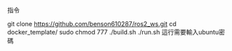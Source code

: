 指令


git clone https://github.com/benson610287/ros2_ws.git
cd docker_template/
sudo chmod 777 ./build.sh ./run.sh 這行需要輸入ubuntu密碼

